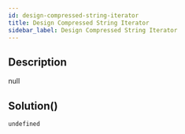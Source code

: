 ```yaml
---
id: design-compressed-string-iterator
title: Design Compressed String Iterator
sidebar_label: Design Compressed String Iterator
---
```

## Description
<div class="description">
null
</div>

## Solution()
```
undefined
```